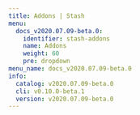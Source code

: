 ```yaml
---
title: Addons | Stash
menu:
  docs_v2020.07.09-beta.0:
    identifier: stash-addons
    name: Addons
    weight: 60
    pre: dropdown
menu_name: docs_v2020.07.09-beta.0
info:
  catalog: v2020.07.09-beta.0
  cli: v0.10.0-beta.1
  version: v2020.07.09-beta.0
---
```


